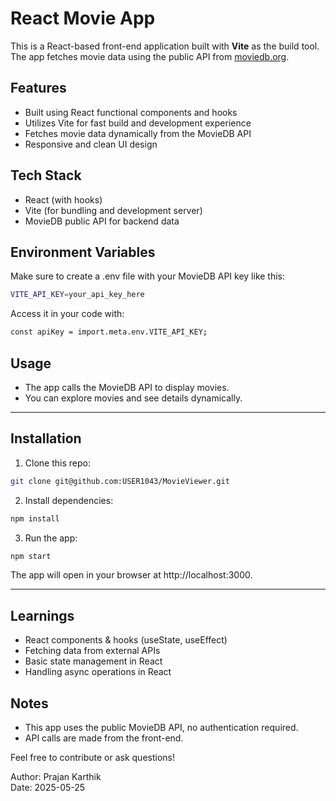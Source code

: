 # React Movie App

This is a React-based front-end application built with **Vite** as the build tool. The app fetches movie data using the public API from [moviedb.org](https://www.themoviedb.org/documentation/api).

## Features

- Built using React functional components and hooks
- Utilizes Vite for fast build and development experience
- Fetches movie data dynamically from the MovieDB API
- Responsive and clean UI design

## Tech Stack

- React (with hooks)
- Vite (for bundling and development server)
- MovieDB public API for backend data

## Environment Variables

Make sure to create a .env file with your MovieDB API key like this:
```bash
VITE_API_KEY=your_api_key_here
```

Access it in your code with:
```bash
const apiKey = import.meta.env.VITE_API_KEY;
```

## Usage

- The app calls the MovieDB API to display movies.
- You can explore movies and see details dynamically.
  
---

## Installation

1. Clone this repo:

```bash
git clone git@github.com:USER1043/MovieViewer.git
```
2. Install dependencies:

```bash
npm install
```
3. Run the app:

```bash
npm start
```
The app will open in your browser at http://localhost:3000.

---

## Learnings

- React components & hooks (useState, useEffect)
- Fetching data from external APIs
- Basic state management in React
- Handling async operations in React

## Notes

- This app uses the public MovieDB API, no authentication required.
- API calls are made from the front-end.

Feel free to contribute or ask questions!

Author: Prajan Karthik  
Date: 2025-05-25
